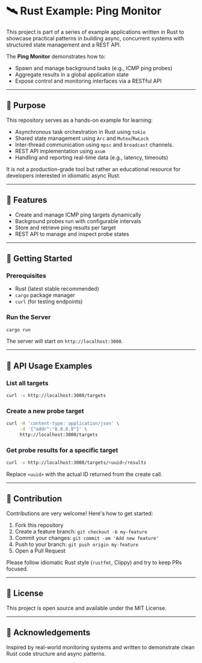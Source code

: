 # 🛰️ Rust Example: Ping Monitor

This project is part of a series of example applications written in Rust to showcase practical patterns in building
async, concurrent systems with structured state management and a REST API.

The **Ping Monitor** demonstrates how to:

- Spawn and manage background tasks (e.g., ICMP ping probes)
- Aggregate results in a global application state
- Expose control and monitoring interfaces via a RESTful API

---

## 🧭 Purpose

This repository serves as a hands-on example for learning:

- Asynchronous task orchestration in Rust using `tokio`
- Shared state management using `Arc` and `Mutex`/`RwLock`
- Inter-thread communication using `mpsc` and `broadcast` channels.
- REST API implementation using `axum`
- Handling and reporting real-time data (e.g., latency, timeouts)

It is not a production-grade tool but rather an educational resource for developers interested in idiomatic async Rust.

---

## 🔧 Features

- Create and manage ICMP ping targets dynamically
- Background probes run with configurable intervals
- Store and retrieve ping results per target
- REST API to manage and inspect probe states

---

## 🚀 Getting Started

### Prerequisites

- Rust (latest stable recommended)
- `cargo` package manager
- `curl` (for testing endpoints)

### Run the Server

```bash
cargo run
```

The server will start on `http://localhost:3000`.

---

## 🧪 API Usage Examples

### List all targets

```bash
curl -v http://localhost:3000/targets
```

### Create a new probe target

```bash
curl -H 'content-type: application/json' \
     -d '{"addr":"8.8.8.8"}' \
     http://localhost:3000/targets
```

### Get probe results for a specific target

```bash
curl -v http://localhost:3000/targets/<uuid>/results
```

Replace `<uuid>` with the actual ID returned from the create call.

---

## 🤝 Contribution

Contributions are very welcome! Here's how to get started:

1. Fork this repository
2. Create a feature branch: `git checkout -b my-feature`
3. Commit your changes: `git commit -am 'Add new feature'`
4. Push to your branch: `git push origin my-feature`
5. Open a Pull Request

Please follow idiomatic Rust style (`rustfmt`, Clippy) and try to keep PRs focused.

---

## 📄 License

This project is open source and available under the MIT License.

---

## 🙌 Acknowledgements

Inspired by real-world monitoring systems and written to demonstrate clean Rust code structure and async patterns.

```